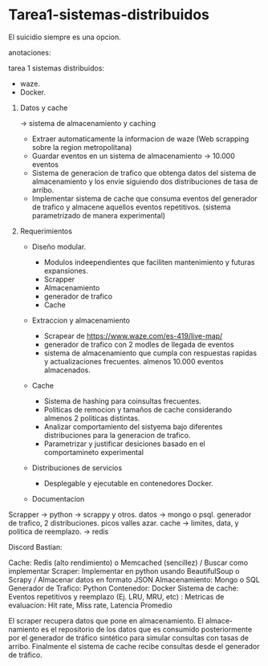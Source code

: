 # Tarea1-sistemas-distribuidos
El suicidio siempre es una opcion.


anotaciones:

tarea 1 sistemas distribuidos:

- waze.
- Docker.


1. Datos y cache

    -> sistema de almacenamiento y caching

    - Extraer automaticamente la informacion de waze (Web scrapping sobre la region metropolitana)
    - Guardar eventos en un sistema de almacenamiento -> 10.000 eventos
    - Sistema de generacion de trafico que obtenga datos del sistema de almacenamiento y los envie siguiendo dos distribuciones de tasa de arribo.
    - Implementar sistema de cache que consuma eventos del generador de trafico y almacene aquellos eventos repetitivos. (sistema parametrizado de manera experimental)

2. Requerimientos

    - Diseño modular.
        - Modulos indeependientes que faciliten mantenimiento y futuras expansiones.
        - Scrapper
        - Almacenamiento
        - generador de trafico
        - Cache

    - Extraccion y almacenamiento
        - Scrapear de https://www.waze.com/es-419/live-map/
        - generador de trafico con 2 modles de llegada de eventos
        - sistema de almacenamiento que cumpla con respuestas rapidas y actualizaciones frecuentes. almenos 10.000 eventos almacenados.
    
    - Cache
        - Sistema de hashing para coinsultas frecuentes.
        - Politicas de remocion y tamaños de cache considerando almenos 2 politicas distintas.
        - Analizar comportamiento del sistyema bajo diferentes distribuciones para la generacion de trafico.
        - Parametrizar y justificar desiciones basado en el comportamineto experimental
    
    - Distribuciones de servicios
        - Desplegable y ejecutable en contenedores Docker.
    
    - Documentacion



Scrapper -> python -> scrappy y otros.
datos -> mongo o psql.
generador de trafico, 2 distribuciones. picos valles azar.
cache -> limites, data, y politica de reemplazo. -> redis


Discord Bastian:

Cache: Redis (alto rendimiento) o Memcached (sencillez) / Buscar como implementar 
Scraper: Implementar en python usando BeautifulSoup o Scrapy / Almacenar datos en formato JSON 
Almacenamiento: Mongo o SQL
Generador de Trafico: Python
Contenedor: Docker
Sistema de cache: Eventos repetitivos y reemplazo (Ej. LRU, MRU, etc) : Metricas de evaluacion: Hit rate, Miss rate, Latencia Promedio

El scraper recupera datos que pone en almacenamiento. El almace-
namiento es el repositorio de los datos que es consumido posteriormente por el generador de tráfico
sintético para simular consultas con tasas de arribo. Finalmente el sistema de cache recibe consultas
desde el generador de tráfico.
